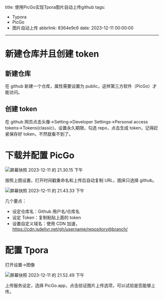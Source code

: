 title: 使用PicGo实现Tpora图片自动上传github
tags:
  - Typora
  - PicGo
  - 图片自动上传
abbrlink: 8364e9c6
date: 2023-12-11 00:00:00
---
# 新建仓库并且创建 token

## 新建仓库

在 github 新建一个仓库，属性需要设置为 public，这样第三方软件（PicGo）才能访问。

## 创建 token

在 github 网页点击头像->Setting->Developer Settings->Personal access tokens->Tokens(classic)，设置永久期限，勾选 repo，点击生成 token，记得赶紧保存好 token，不然就看不到了。

<!--more-->

# 下载并配置 PicGo

![屏幕快照 2023-12-11 的 21.30.15 下午](https://cdn.jsdelivr.net/gh/MarkChenyyds/resources@main//hexo-blog/202312112130960.png)

按照上图设置，打开时间戳重命名和上传后自动复制 URL，图床只选择 github。

![屏幕快照 2023-12-11 的 21.43.33 下午](https://cdn.jsdelivr.net/gh/MarkChenyyds/resources@main//hexo-blog/202312112143464.png)

几个要点：

- 设定仓库名：Github 用户名/仓库名
- 设定 Token：复制粘贴上面的 token
- 设置自定义域名：使用 CDN 加速，https://cdn.jsdelivr.net/gh/username/repository@branch/

# 配置 Tpora

打开设置->图像

![屏幕快照 2023-12-11 的 21.52.49 下午](https://cdn.jsdelivr.net/gh/MarkChenyyds/resources@main//hexo-blog/202312112203896.png)

上传服务设定，选择 PicGo.app，点击验证图片上传选项，可以试验是否能够上传。